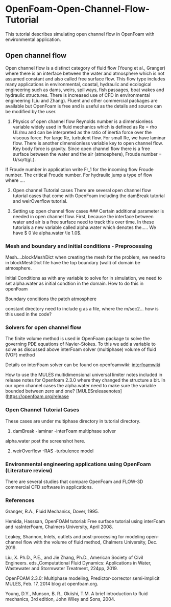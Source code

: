 # OpenFoam-Open-Channel-Flow-Tutorial
This tutorial describes simulating open channel flow in OpenFoam with environmental application.

## Open channel flow
Open channel flow is a distinct category of fluid flow (Young et al., Granger)
where there is an interface between the water and atmosphere which
is not assumed constant and also called free surface flow.
This flow type includes many applications in environmental,
coastal, hydraulic and ecological engineering such as dams, weirs, spillways, fish passages, boat wakes and hydraulic structures. There is increased use of CFD
in environmental engineering (Liu and Zhang).
Fluent and other commercial packages are available but OpenFoam is 
free and is useful as the details and source can be modified by the user. 

1. Physics of open channel flow
Reynolds number is a dimensionless variable widely used in fluid mechanics which is defined as Re = rho UL/mu and can be interpreted as the ratio of inertia force over the viscous force. For large Re, turbulent flow. For small Re, we have laminar flow.
There is another dimensionless variable key to open channel flow. Key body force is gravity.
Since open channel flow there is a free surface between the water and the air (atmosphere), Froude number = U/sqrt(gL).

If Froude number
in application write Fr_1 for the incoming flow Froude number.
The critical Froude number.
For hydraulic jump a type of flow where ....

2. Open channel Tutorial cases
There are several open channel flow tutorial cases that come with OpenFoam including the
damBreak tutorial and
weirOverflow tutorial.

3. Setting up open channel flow cases ###
Certain additional parameter is needed in open channel flow.
First, because the interface between water and air is a free surface need to track this over time.
In these tutorials a new variable called alpha.water which denotes the.....
We have 
$ 0 \le alpha.water \le 1.0$.

### Mesh and boundary and initial conditions - Preprocessing
Mesh....blockMeshDict
when creating the mesh for the problem, we need to in blockMeshDict file have the top boundary (wall)
of domain be atmosphere.

Initial Conditions as with any variable to solve for in simulation, we need to set alpha.water as initial condtion in the domain. 
How to do this in openFoam

Boundary conditions
the patch atmosphere

constant directory
need to include g as a file, where the m/sec2... how is this used in the code?

### Solvers for open channel flow
The finite volume method is used in OpenFoam package to solve the governing PDE equations of Navier-Stokes.
To this we add a variable to solve as discussed above
interFoam solver (multiphase) 
volume of fluid (VOF) method

Details on interFoam solver can be found on openfoamwiki:
[interfoamwiki](http://openfoamwiki.net/index.php/InterFoam)

How to use the MULES multidimensional universal limiter notes included
in release notes for Openfoam 2.3.0 where they changed the structure a bit.
In our open channel cases the alpha.water need to make sure the variable bounded between zero and one?
[MULESreleasenotes](https://openfoam.org/release

### 

### Open Channel Tutorial Cases
These cases are under multiphase directory in tutorial directory.

1. damBreak
   -laminar 
   -interFoam multiphase solver

alpha.water post the screenshot here.

2. weirOverflow
   -RAS 
   -turbulence model

### Environmental engineering applications using OpenFoam (Literature review)
There are several studies that compare OpenFoam and FLOW-3D commercial CFD software in applications.



### References

Granger, R.A., Fluid Mechanics, Dover, 1995.

Hemida, Hasssan, OpenFOAM tutorial: Free surface tutorial using interFoam and rasInterFoam, Chalmers University, April 2008.

Leakey, Shannon, Inlets, outlets and post-processing for modeling open-channel flow with the volume of fluid method, Chalmers University, Dec. 2019.


Liu, X. Ph.D., P.E., and Jie Zhang, Ph.D., American Society of Civil Engineers. eds.,Computational Fluid Dynamics: Applications in Water, Wastewater and Stormwater Treatment, 224pp, 2019.

OpenFOAM 2.3.0: Multiphase modeling, Predictor-corrector semi-implicit MULES, Feb. 17, 2014 blog at openfoam.org.

Young, D.Y., Munson, B. R., Okiishi, T.M. A brief introduction to fluid mechanics, 3rd edition, John Wiley and Sons, 2004.



